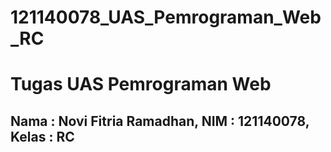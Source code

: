 # 121140078_UAS_Pemrograman_Web_RC
# Tugas UAS Pemrograman Web 
## Nama : Novi Fitria Ramadhan, NIM : 121140078, Kelas : RC 
